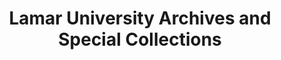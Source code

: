 ---
layout: repo
title: "Lamar University Archives and Special Collections"
id: 16897
permalink: repos/16897/
---